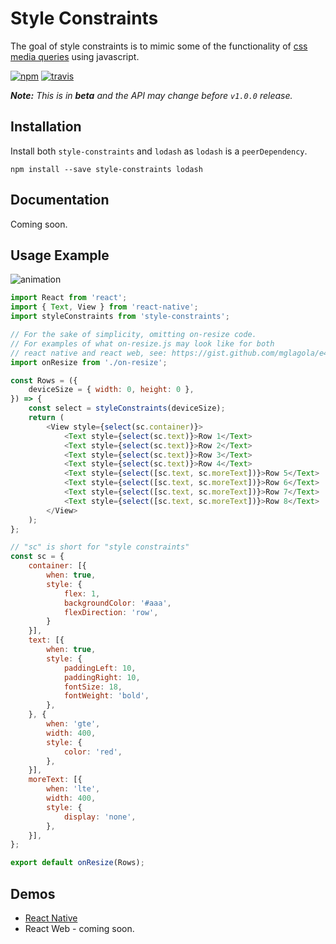 # Style Constraints

The goal of style constraints is to mimic some of the functionality of [css media queries](https://www.w3schools.com/css/css3_mediaqueries.asp) using javascript.

[![npm](https://img.shields.io/npm/v/style-constraints.svg)](https://npm.im/style-constraints) [![travis](https://travis-ci.org/mglagola/style-constraints.svg?branch=master)](https://travis-ci.org/mglagola/style-constraints)

_**Note:** This is in **beta** and the API may change before `v1.0.0` release._

## Installation

Install both `style-constraints` and `lodash` as `lodash` is a `peerDependency`.

```
npm install --save style-constraints lodash
```

## Documentation

Coming soon.

## Usage Example

![animation](https://cl.ly/1j1E2w3p2T1F/Screen%20Recording%202018-03-21%20at%2012.22%20PM.gif)

```js
import React from 'react';
import { Text, View } from 'react-native';
import styleConstraints from 'style-constraints';

// For the sake of simplicity, omitting on-resize code.
// For examples of what on-resize.js may look like for both
// react native and react web, see: https://gist.github.com/mglagola/e4d22b3acb31ccb56642b3bf02f0e814
import onResize from './on-resize';

const Rows = ({
    deviceSize = { width: 0, height: 0 },
}) => {
    const select = styleConstraints(deviceSize);
    return (
        <View style={select(sc.container)}>
            <Text style={select(sc.text)}>Row 1</Text>
            <Text style={select(sc.text)}>Row 2</Text>
            <Text style={select(sc.text)}>Row 3</Text>
            <Text style={select(sc.text)}>Row 4</Text>
            <Text style={select([sc.text, sc.moreText])}>Row 5</Text>
            <Text style={select([sc.text, sc.moreText])}>Row 6</Text>
            <Text style={select([sc.text, sc.moreText])}>Row 7</Text>
            <Text style={select([sc.text, sc.moreText])}>Row 8</Text>
        </View>
    );
};

// "sc" is short for "style constraints"
const sc = {
    container: [{
        when: true,
        style: {
            flex: 1,
            backgroundColor: '#aaa',
            flexDirection: 'row',
        }
    }],
    text: [{
        when: true,
        style: {
            paddingLeft: 10,
            paddingRight: 10,
            fontSize: 18,
            fontWeight: 'bold',
        },
    }, {
        when: 'gte',
        width: 400,
        style: {
            color: 'red',
        },
    }],
    moreText: [{
        when: 'lte',
        width: 400,
        style: {
            display: 'none',
        },
    }],
};

export default onResize(Rows);
```

## Demos

* [React Native](https://github.com/mglagola/style-constraints/tree/master/examples/react-native)
* React Web - coming soon.
